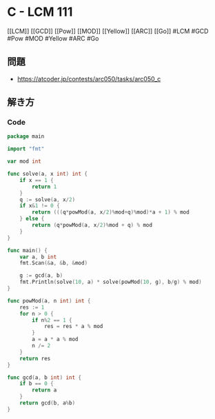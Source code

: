 # C - LCM 111
[[LCM]] [[GCD]] [[Pow]] [[MOD]] [[Yellow]] [[ARC]] [[Go]]
#LCM #GCD #Pow #MOD #Yellow #ARC #Go 

## 問題
- https://atcoder.jp/contests/arc050/tasks/arc050_c

## 解き方
### Code
```go
package main

import "fmt"

var mod int

func solve(a, x int) int {
	if x == 1 {
		return 1
	}
	q := solve(a, x/2)
	if x&1 != 0 {
		return (((q*powMod(a, x/2)%mod+q)%mod)*a + 1) % mod
	} else {
		return (q*powMod(a, x/2)%mod + q) % mod
	}
}

func main() {
	var a, b int
	fmt.Scan(&a, &b, &mod)

	g := gcd(a, b)
	fmt.Println(solve(10, a) * solve(powMod(10, g), b/g) % mod)
}

func powMod(a, n int) int {
	res := 1
	for n > 0 {
		if n%2 == 1 {
			res = res * a % mod
		}
		a = a * a % mod
		n /= 2
	}
	return res
}

func gcd(a, b int) int {
	if b == 0 {
		return a
	}
	return gcd(b, a%b)
}
```